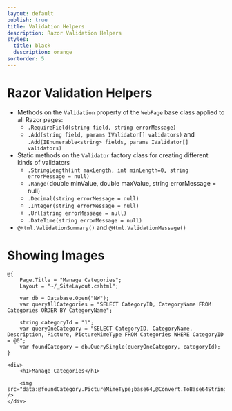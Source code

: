 ```yaml
---
layout: default
publish: true
title: Validation Helpers
description: Razor Validation Helpers
styles:
  title: black
  description: orange 
sortorder: 5
---
```

# Razor Validation Helpers

- Methods on the `Validation` property of the `WebPage` base class applied to all Razor pages:
  - `.RequireField(string field, string errorMessage)`
  - `.Add(string field, params IValidator[] validators)` and `.Add(IEnumerable<string> fields, params IValidator[] validators)`
- Static methods on the `Validator` factory class for creating different kinds of validators
  - `.StringLength(int maxLength, int minLength=0, string errorMessage = null)`
  - `.Range(`double minValue, double maxValue, string errorMessage = null)`
  - `.Decimal(string errorMessage = null)`
  - `.Integer(string errorMessage = null)`
  - `.Url(string errorMessage = null)`
  - `.DateTime(string errorMessage = null)`
- `@Html.ValidationSummary()` and `@Html.ValidationMessage()`


# Showing Images

```
@{
    Page.Title = "Manage Categories";
    Layout = "~/_SiteLayout.cshtml";

    var db = Database.Open("NW");
    var queryAllCategories = "SELECT CategoryID, CategoryName FROM Categories ORDER BY CategoryName";

    string categoryId = "1";
    var queryOneCategory = "SELECT CategoryID, CategoryName, Description, Picture, PictureMimeType FROM Categories WHERE CategoryID = @0";
    var foundCategory = db.QuerySingle(queryOneCategory, categoryId);
}

<div>
    <h1>Manage Categories</h1>

    <img src="data:@foundCategory.PictureMimeType;base64,@Convert.ToBase64String(foundCategory.Picture)" />
</div>
```

